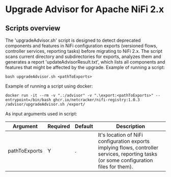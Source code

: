 # Upgrade Advisor for Apache NiFi 2.x

## Scripts overview

The 'upgradeAdvisor.sh' script is designed to detect deprecated components and features in NiFi configuration exports (versioned flows, controller services, reporting tasks) before migrating to NiFi 2.x.
The script scans current directory and subdirectories for exports, analyzes them and generates a report 'updateAdvisorResult.txt', which lists all components and features that might be affected by the upgrade.
Example of running a script:

`bash upgradeAdvisor.sh <pathToExports>`

Example of running a script using docker:

`docker run -it --rm -v ".:/advisor" -v ".\export:<pathToExports>" --entrypoint=/bin/bash ghcr.io/netcracker/nifi-registry:1.0.3 /advisor/upgradeAdvisor.sh /export/`

As input arguments used in script:

| Argument      | Required | Default | Description                                                                                                                              |
|---------------|----------|---------|------------------------------------------------------------------------------------------------------------------------------------------|
| pathToExports | Y        | .       | It's location of NiFi configuration exports implying flows, controller services, reporting tasks (or some configuration files for them). |
